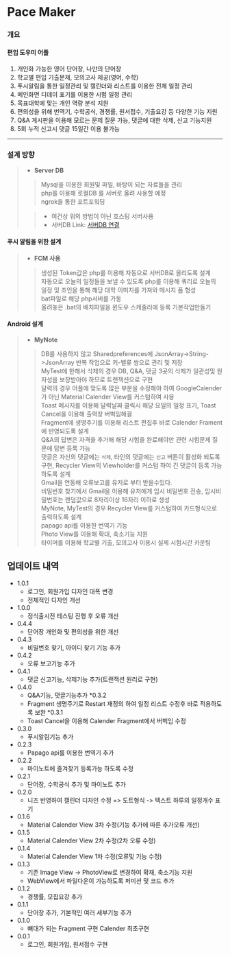 Pace Maker
============
### 개요
#### **편입 도우미 어플** 
1. 개인화 가능한 영어 단어장, 나만의 단어장
2. 학교별 편입 기출문제, 모의고사 제공(영어, 수학)
3. 푸시알림을 통한 일정관리 및 캘린더와 리스트를 이용한 전체 일정 관리
4. 메인화면 디데이 표기를 이용한 시험 일정 관리
5. 목표대학에 맞는 개인 역량 분석 지원
6. 편의성을 위해 번역기, 수학공식, 경쟁률, 원서접수, 기출요강 등 다양한 기능 지원
7. Q&A 게시판을 이용해 모르는 문제 질문 가능, 댓글에 대한 삭제, 신고 기능지원
8. 5회 누적 신고시 댓글 15일간 이용 불가능
  
***
### 설계 방향
> + **Server DB**
>>Mysql을 이용한 회원및 파일, 바탕이 되는 자료들을 관리  
>> php를 이용해 로컬DB 를 서버로 올려 사용할 예정  
>> ngrok을 통한 포트포워딩  
>  
>> * 여건상 위의 방법이 아닌 호스팅 서버사용  
>> * 서버DB Link: [서버DB 연결](http://nobles1030.cafe24.com/dbEditor/)  
>
  
#### 푸시 알림을 위한 설계
> + **FCM 사용**
>> 생성된 Token값은 php를 이용해 자동으로 서버DB로 올리도록 설계  
>> 자동으로 오늘의 일정들을 보낼 수 있도록 php를 이용해 쿼리로 오늘의 일정 및 조인을 통해 해당 대학 이미지를 가져와 메시지 폼 형성  
>>  bat파일로 해당 php서버를 가동   
>> 올려놓은 .bat의 배치파일을 윈도우 스케줄러에 등록 기본작업만들기  
>
  
#### Android 설계
> + **MyNote**
>> DB를 사용하지 않고 Sharedpreferences에 JsonArray->String->JsonArray 반복 작업으로 키-밸류 쌍으로 관리 및 저장  
>> MyTest에 한해서 삭제의 경우 DB, Q&A, 댓글 3곳의 삭제가 일관성및 원자성을 보장받아야 하므로 트랜잭션으로 구현  
>> 달력의 경우 어플에 맞도록 많은 부분을 수정해야 하여 GoogleCalender가 아닌 Material Calender View를 커스텀하여 사용  
>> Toast 메시지를 이용해 달력날짜 클릭시 해당 요일의 일정 표기, Toast Cancel을 이용해 출력창 버벅임해결  
>> Fragment에 생명주기를 이용해 리스트 편집후 바로 Calender Frament에 반영되도록 설계  
>> Q&A의 답변은 자격을 추가해 해당 시험을 완료해야만 관련 시험문제 질문에 답변 등록 가능  
>> 댓글은 자신의 댓글에는 `삭제`, 타인의 댓글에는 `신고` 버튼이 활성화 되도록 구현, Recycler View의 Viewholder를 커스텀 하여 긴 댓글이 등록 가능하도록 설계  
>> Gmail을 연동해 오류보고를 유저로 부터 받을수있다.  
>> 비밀번호 찾기에서 Gmail을 이용해 유저에게 임시 비밀번호 전송, 임시비밀번호는 랜덤값으로 8자리이상 16자리 이하로 생성  
>> MyNote, MyTest의 경우 Recycler View를 커스텀하여 카드형식으로 출력하도록 설계  
>> papago api를 이용한 번역기 기능  
>> Photo View를 이용해 확대, 축소기능 지원  
>> 타이머를 이용해 학교별 기출, 모의고사 이용시 실제 시험시간 카운팅  
>
  
## 업데이트 내역
* 1.0.1  
    * 로그인, 회원가입 디자인 대폭 변경
    * 전체적인 디자인 개선
* 1.0.0  
    * 정식출시전 테스팅 진행 후 오류 개선
* 0.4.4  
    * 단어장 개인화 및 편의성을 위한 개선
* 0.4.3  
    * 비밀번호 찾기, 아이디 찾기 기능 추가
* 0.4.2  
    * 오류 보고기능 추가
* 0.4.1  
    * 댓글 신고기능, 삭제기능 추가(트랜잭션 원리로 구현)
* 0.4.0  
    * Q&A기능, 댓글기능추가
*0.3.2
    * Fragment 생명주기로 Restart 재정의 하여 일정 리스트 수정후 바로 적용하도록 보완
*0.3.1
    * Toast Cancel을 이용해 Calender Fragment에서 버벅임 수정
* 0.3.0  
    * 푸시알림기능 추가
* 0.2.3  
    * Papago api를 이용한 번역기 추가 
* 0.2.2  
    * 마이노트에 즐겨찾기 등록가능 하도록 수정 
* 0.2.1  
    * 단어장, 수학공식 추가 및 마이노트 추가
* 0.2.0
    * 니즈 반영하여 캘린더 디자인 수정
    => 도트형식 -> 텍스트 하루의 일정개수 표기
* 0.1.6  
    * Material Calender View 3차 수정(기능 추가에 따른 추가오류 개선)
* 0.1.5  
    * Material Calender View 2차 수정(2차 오류 수정)
* 0.1.4  
    * Material Calender View 1차 수정(오류및 기능 수정)
* 0.1.3  
    * 기존 Image View -> PhotoView로 변경하여 확재, 축소기능 지원
    * WebView에서 파일다운이 가능하도록  퍼미션 및 코드 추가
* 0.1.2  
    * 경쟁률, 모집요강 추가
* 0.1.1  
    * 단어장 추가, 기본적인 여러 세부기능 추가
* 0.1.0  
    * 뼈대가 되는 Fragment 구현 Calender 최초구현 
* 0.0.1  
    * 로그인, 회원가입, 원서접수 구현 